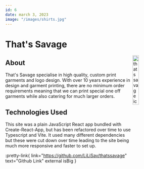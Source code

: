 ```yaml
---
id: 6
date: march 3, 2023
image: "/images/shirts.jpg"
---
```


# That's Savage

<img src="/images/savage.jpg" width="20%" alt="thats savage icon" align="right" />

## About

That's Savage specialise in high quality, custom print garments and logo design. With over 10 years experience in design and garment printing, there are no minimum order requirements meaning that we can print special one off garments while also catering for much larger orders.

## Technologies Used

This site was a plain JavaScript React app bundled with Create-React-App, but has been refactored over time to use Typescript and Vite. It used many different dependencies but these were cut down over time leading to the site being much more responsive and faster to set up.

:pretty-link{ link="https://github.com/LiLiSav/thatssavage" text="Github Link" external isBig }
